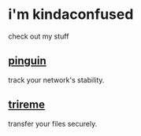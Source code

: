 # i'm kindaconfused

check out my stuff

## [pinguin](https://github.com/kindaconfusion/Pinguin)

track your network's stability.


## [trireme](https://github.com/kindaconfusion/Trireme)

transfer your files securely.